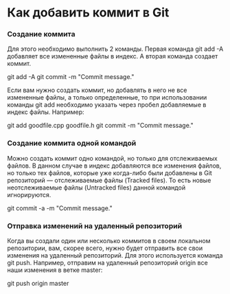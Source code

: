 # Как добавить коммит в Git

### Создание коммита
 
Для этого необходимо выполнить 2 команды. 
Первая команда git add -A добавляет все измененные файлы в индекс. А вторая команда создает коммит.

git add -A
git commit -m "Commit message."

Если вам нужно создать коммит, но добавлять в него не все измененные файлы, а только определенные, 
то при использовании команды git add необходимо указать через пробел добавляемые в индекс файлы. Например:

git add goodfile.cpp goodfile.h
git commit -m "Commit message."

### Создание коммита одной командой

Можно создать коммит одно командой, но только для отслеживаемых файлов. 
В данном случае в индекс добавляются все изменения файлов, но только тех файлов, 
которые уже когда-либо были добавлены в Git репозиторий — отслеживаемые файлы (Tracked files). 
То есть новые неотслеживаемые файлы (Untracked files) данной командой игнорируются.

git commit -a -m "Commit message."

### Отправка изменений на удаленный репозиторий

Когда вы создали один или несколько коммитов в своем локальном репозитории, вам, 
скорее всего, нужно будет отправить все свои изменения на удаленный репозиторий. 
Для этого используется команда git push. Например, отправим на удаленный репозиторий origin все наши изменения в ветке master:

git push origin master
